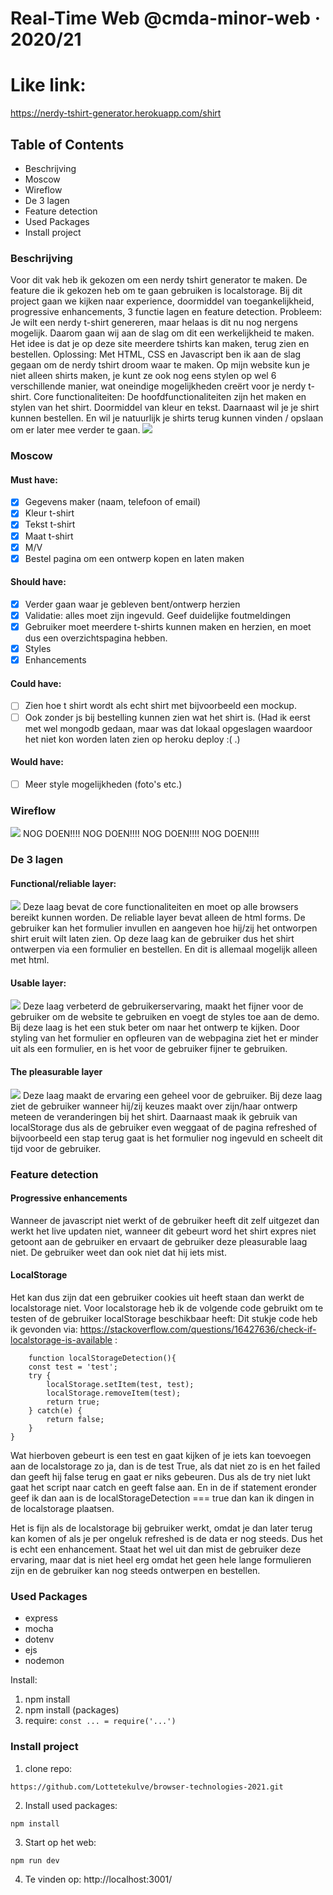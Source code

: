 # Real-Time Web @cmda-minor-web · 2020/21

# Like link:
https://nerdy-tshirt-generator.herokuapp.com/shirt

## Table of Contents
- Beschrijving 
- Moscow
- Wireflow
- De 3 lagen
- Feature detection
- Used Packages
- Install project


### Beschrijving
Voor dit vak heb  ik gekozen om een nerdy tshirt generator te maken. De feature die ik gekozen heb om te gaan gebruiken is localstorage.
Bij dit project gaan we kijken naar experience, doormiddel van toegankelijkheid, progressive enhancements, 3 functie lagen en feature detection.
Probleem: Je wilt een nerdy t-shirt genereren, maar helaas is dit nu nog nergens mogelijk. Daarom gaan wij aan de slag om dit een werkelijkheid te maken. Het idee is dat je op deze site meerdere tshirts kan maken, terug zien en bestellen.
Oplossing: Met HTML, CSS en Javascript ben ik aan de slag gegaan om de nerdy tshirt droom waar te maken. Op mijn website kun je niet alleen shirts maken, je kunt ze ook nog eens stylen op wel 6 verschillende manier, wat oneindige mogelijkheden creërt voor je nerdy t-shirt.
Core functionaliteiten:
De hoofdfunctionaliteiten zijn het maken en stylen van het shirt. Doormiddel van kleur en tekst. Daarnaast wil je je shirt kunnen bestellen. En wil je natuurlijk je shirts terug kunnen vinden / opslaan om er later mee verder te gaan.
![](./static/public/images/pleasure.png)


### Moscow
#### Must have:
- [x] Gegevens maker (naam, telefoon of email)
- [x] Kleur t-shirt
- [x] Tekst t-shirt
- [x] Maat t-shirt
- [x] M/V
- [x] Bestel pagina om een ontwerp kopen en laten maken

#### Should have:
- [x] Verder gaan waar je gebleven bent/ontwerp herzien
- [x] Validatie: alles moet zijn ingevuld. Geef duidelijke foutmeldingen
- [x] Gebruiker moet meerdere t-shirts kunnen maken en herzien, en moet dus een overzichtspagina hebben.
- [x] Styles
- [x] Enhancements

#### Could have:
- [ ] Zien hoe t shirt wordt als echt shirt met bijvoorbeeld een mockup.
- [ ] Ook zonder js bij bestelling kunnen zien wat het shirt is. (Had ik eerst met wel mongodb gedaan, maar was dat lokaal opgeslagen waardoor het niet kon worden laten zien op heroku deploy :(   .)

#### Would have:
- [ ] Meer style mogelijkheden (foto's etc.)


### Wireflow
![](./static/public/images/spel.png)
        NOG DOEN!!!!
         NOG DOEN!!!!
          NOG DOEN!!!!
           NOG DOEN!!!!



### De 3 lagen

#### Functional/reliable layer:
![](./static/public/images/reliable.png)
Deze laag bevat de core functionaliteiten en moet op alle browsers bereikt kunnen worden. De reliable layer bevat alleen de html forms. De gebruiker kan het formulier invullen en aangeven hoe hij/zij het ontworpen shirt eruit wilt laten zien. Op deze laag kan de gebruiker dus het shirt ontwerpen via een formulier en bestellen. En dit is allemaal mogelijk alleen met html. 

#### Usable layer:
![](./static/public/images/usable.png)
Deze laag verbeterd de gebruikerservaring, maakt het fijner voor de gebruiker om de website te gebruiken en voegt de styles toe aan de demo. Bij deze laag is het een stuk beter om naar het ontwerp te kijken. Door styling van het formulier en opfleuren van de webpagina ziet het er minder uit als een formulier, en is het voor de gebruiker fijner te gebruiken.

#### The pleasurable layer
![](./static/public/images/pleasure.png)
Deze laag maakt de ervaring een geheel voor de gebruiker. Bij deze laag ziet de gebruiker wanneer hij/zij keuzes maakt over zijn/haar ontwerp meteen de veranderingen bij het shirt. Daarnaast maak ik gebruik van localStorage dus als de gebruiker even weggaat of de pagina refreshed of bijvoorbeeld een stap terug gaat is het formulier nog ingevuld en scheelt dit tijd voor de gebruiker.


### Feature detection
#### Progressive enhancements
Wanneer de javascript niet werkt of de gebruiker heeft dit zelf uitgezet dan werkt het live updaten niet, wanneer dit gebeurt word het shirt expres niet getoont aan de gebruiker en ervaart de gebruiker deze pleasurable laag niet. De gebruiker weet dan ook niet dat hij iets mist.

#### LocalStorage 
Het kan dus zijn dat een gebruiker cookies uit heeft staan dan werkt de localstorage niet. Voor localstorage heb ik de volgende code gebruikt om te testen of de gebruiker localStorage beschikbaar heeft: Dit stukje code heb ik gevonden via: https://stackoverflow.com/questions/16427636/check-if-localstorage-is-available :
```
    function localStorageDetection(){
    const test = 'test';
    try {
        localStorage.setItem(test, test);
        localStorage.removeItem(test);
        return true;
    } catch(e) {
        return false;
    } 
}
```

Wat hierboven gebeurt is een test en gaat kijken of je iets kan toevoegen aan de localstorage zo ja, dan is de test True, als dat niet zo is en het failed dan geeft hij false terug en gaat er niks gebeuren. Dus als de try niet lukt gaat het script naar catch en geeft false aan. En in de if statement eronder geef ik dan aan is de localStorageDetection === true dan kan ik dingen in de localstorage plaatsen.

Het is fijn als de localstorage bij gebruiker werkt, omdat je dan later terug kan komen of als je per ongeluk refreshed is de data er nog steeds. Dus het is echt een enhancement. Staat het wel uit dan mist de gebruiker deze ervaring, maar dat is niet heel erg omdat het geen hele lange formulieren zijn en de gebruiker kan nog steeds ontwerpen en bestellen.

### Used Packages
- express
- mocha
- dotenv
- ejs
- nodemon

Install:
1. npm install
2. npm install (packages)
3. require: `const ... = require('...')`


### Install project
1. clone repo: 
``` 
https://github.com/Lottetekulve/browser-technologies-2021.git
```
2. Install used packages: 
```
npm install
```
3. Start op het web: 
```
npm run dev
```
4. Te vinden op: http://localhost:3001/



<!-- Add a nice image here at the end of the week, showing off your shiny frontend 📸 -->

<!-- ...but how does one use this project? What are its features 🤔 -->

<!-- This would be a good place for your data life cycle ♻️-->

<!-- How about a license here? 📜  -->